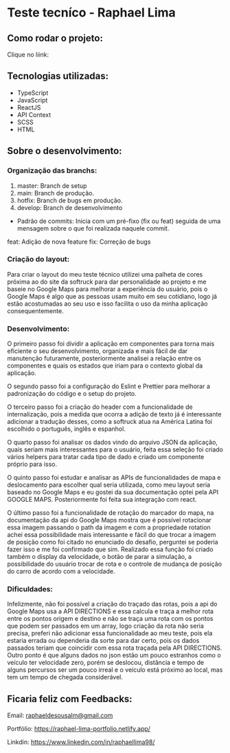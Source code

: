 # Teste tecníco - Raphael Lima

## Como rodar o projeto:

Clique no liink:

## Tecnologias utilizadas:

<ul>

  <li>TypeScript</li>

  <li>JavaScript</li>

  <li>ReactJS</li>

  <li>API Context</li>

  <li>SCSS</li>

  <li>HTML</li>

</ul>

## Sobre o desenvolvimento:

### Organização das branchs:

1) master: Branch de setup
2) main: Branch de produção.
3) hotfix: Branch de bugs em produção.
4) develop: Branch de desenvolvimento

- Padrão de commits: Inicia com um pré-fixo (fix ou feat) seguida de uma mensagem sobre o que foi realizada naquele commit.

feat: Adição de nova feature
fix: Correção de bugs

### Criação do layout:

Para criar o layout do meu teste técnico utilizei uma palheta de cores próxima ao do site da softruck para dar personalidade ao projeto e me baseie no Google Maps para melhorar a experiência do usuário, pois o Google Maps é algo que as pessoas usam muito em seu cotidiano, logo já estão acostumadas ao seu uso e isso facilita o uso da minha aplicação consequentemente.

### Desenvolvimento:

O primeiro passo foi dividir a aplicação em componentes para torna mais eficiente o seu desenvolvimento, organizada e mais fácil de dar manutenção futuramente, posteriormente analisei a relação entre os componentes e quais os estados que iriam para o contexto global da aplicação.

O segundo passo foi a configuração do Eslint e Prettier para melhorar a padronização do código e o setup do projeto.

O terceiro passo foi a criação do header com a funcionalidade de internalização, pois a medida que ocorra a adição de texto já é interessante adicionar a tradução desses, como a softruck atua na América Latina foi escolhido o português, inglês e espanhol.

O quarto passo foi analisar os dados vindo do arquivo JSON da aplicação, quais seriam mais interessantes para o usuário, feita essa seleção foi criado vários helpers para tratar cada tipo de dado e criado um componente próprio para isso.

O quinto passo foi estudar e analisar as APIs de funcionalidades de mapa e deslocamento para escolher qual seria utilizada, como meu layout seria baseado no Google Maps e eu gostei da sua documentação optei pela API GOOGLE MAPS. Posteriormente foi feita sua integração com react.

O último passo foi a funcionalidade de rotação do marcador do mapa, na documentação da api do Google Maps mostra que é possível rotacionar essa imagem passando o path da imagem e com a propriedade rotation achei essa possibilidade mais interessante e fácil do que trocar a imagem de posição como foi citado no enunciado do desafio, perguntei se poderia fazer isso e me foi confirmado que sim. Realizado essa função foi criado também o display da velocidade, o botão de parar a simulação, a possibilidade do usuário trocar de rota e o controle de mudança de posição do carro de acordo com a velocidade.

### Dificuldades:

Infelizmente, não foi possível a criação do traçado das rotas, pois a api do Google Maps usa a API DIRECTIONS e essa calcula e traça a melhor rota entre os pontos origem e destino e não se traça uma rota com os pontos que podem ser passados em um array, logo criação da rota não seria precisa, preferi não adicionar essa funcionalidade ao meu teste, pois ela estaria errada ou dependeria da sorte para dar certo, pois os dados passados teriam que coincidir com essa rota traçada pela API DIRECTIONS. Outro ponto é que alguns dados no json estão um pouco estranhos como o veículo ter velocidade zero, porém se deslocou, distância e tempo de alguns percursos ser um pouco irreal e o veículo está próximo ao local, mas tem um tempo de chegada considerável.
## Ficaria feliz com Feedbacks:

Email: raphaeldesousalm@gmail.com <br>

Portfólio: https://raphael-lima-portfolio.netlify.app/

Linkdin: https://www.linkedin.com/in/raphaellima98/

